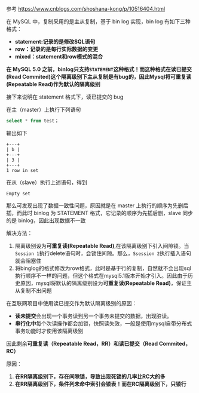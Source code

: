 参考 https://www.cnblogs.com/shoshana-kong/p/10516404.html

在 MySQL 中，复制采用的是主从复制，基于 bin log 实现，bin log 有如下三种格式：

- **statement:记录的是修改SQL语句**
- **row：记录的是每行实际数据的变更**
- **mixed：statement和row模式的混合**

**在 MySQL 5.0 之前，binlog只支持`STATEMENT`这种格式！而这种格式在读已提交(Read Commited)这个隔离级别下主从复制是有bug的，因此Mysql将可重复读(Repeatable Read)作为默认的隔离级别**

接下来说明在 statement 格式下，读已提交的 bug

在主（master）上执行下列语句

```sql
select * from test；
```

输出如下

```text
+---+
| b |
+---+
| 3 |
+---+
1 row in set
```

在从（slave）执行上述语句，得到

```text
Empty set
```

那么可发现出现了数据一致性问题，原因就是在 master 上执行的顺序为先删后插，而此时 binlog 为 STATEMENT 格式，它记录的顺序为先插后删，slave 同步的是 binlog，因此出现数据不一致

解决方法：

1. 隔离级别设为**可重复读(Repeatable Read)**,在该隔离级别下引入间隙锁。当`Session 1`执行delete语句时，会锁住间隙。那么，`Ssession 2`执行插入语句就会阻塞住
2. 将binglog的格式修改为row格式，此时是基于行的复制，自然就不会出现sql执行顺序不一样的问题，但这个格式在mysql5.1版本开始才引入。因此由于历史原因，mysql将默认的隔离级别设为**可重复读(Repeatable Read)**，保证主从复制不出问题

在互联网项目中使用读已提交作为默认隔离级别的原因：

- **读未提交**会出现一个事务读到另一个事务未提交的数据，出现脏读。
- **串行化中**每个次读操作都会加锁，快照读失效，一般是使用mysql自带分布式事务功能时才使用该隔离级别

因此剩余**可重复读（Repeatable Read，RR）**和**读已提交（Read Commited，RC）**

原因：

1. **在RR隔离级别下，存在间隙锁，导致出现死锁的几率比RC大的多**
2. **在RR隔离级别下，条件列未命中索引会锁表！而在RC隔离级别下，只锁行**

